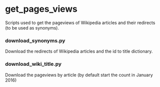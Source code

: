 # get_pages_views

Scripts used to get the pageviews of Wikipedia articles and their redirects (to be used as synonyms). 

### download_synonyms.py

Download the redirects of Wikipedia articles and the id to title dictionary.

### download_wiki_title.py

Download the pageviews by article (by default start the count in January 2016)
